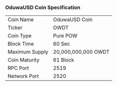 ### OduwaUSD Coin Specification


<table>
<tr><td>Coin Name</td><td>OduwaUSD Coin</td></tr>
<tr><td>Ticker</td><td>OWDT</td></tr>
<tr><td>Coin Type</td><td>Pure POW</td></tr>
<tr><td>Block Time</td><td>60 Sec</td></tr>
<tr><td>Maximum Supply</td><td>20,000,000,000 OWDT</td></tr>
<tr><td>Coin Maturity</td><td>61 Block</td></tr>
<tr><td>RPC Port</td><td>2519</td></tr>
<tr><td>Network Port</td><td>2520</td></tr>
</table>